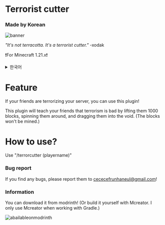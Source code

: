 # Terrorist cutter
### Made by Korean

![banner](https://cdn.modrinth.com/data/cached_images/fbb2567112a4eea5e29083683238a2abd191853b.png)

_"It's not terracotta. It's a terrorist cutter."_
-xodak

❗For Minecraft 1.21.x❗

<details>
<summary>한국어</summary>
  
📢이 리포지토리에 올라와있는 소스코드는 영어 버전 소스코드입니다!📢

만약 당신의 친구가 당신 서버를 테러한다면, 이 플러그인을 사용할 수 있습니다!

이 플러그인을 이용하면 당신의 친구를 1000블록 위로 올리고, 뱅글뱅글 돌리며, 공허까지 끌고가며 테러는 나쁜 거라는 참교육을 해줄겁니다.(블록은 캐지지 않습니다)

"/테러범분쇄기 <닉네임>"을 입력해 사용해주세요.

버그가 있으면 cececefrunhaneul@gmail.com으로 제보해주세요!

Modrinth에서 다운로드 가능할겁니다!(또는 Mcreator에서 직접 빌드해주세요. Mcreator는 Gradle 작업 할때만 사용했습니다.)
</details>

# Feature
If your friends are terrorizing your server, you can use this plugin!

This plugin will teach your friends that terrorism is bad by lifting them 1000 blocks, spinning them around, and dragging them into the void. (The blocks won't be mined.)

# How to use?
Use "/terrorcutter (playername)"

### Bug report

If you find any bugs, please report them to cececefrunhaneul@gmail.com!

### Information


You can download it from modrinth! (Or build it yourself with Mcreator. I only use Mcreator when working with Gradle.)

![abailableonmodrinth](https://cdn.modrinth.com/data/cached_images/0162363e690314eb0d50173a3ceaa92b7cb1ea09.png)
